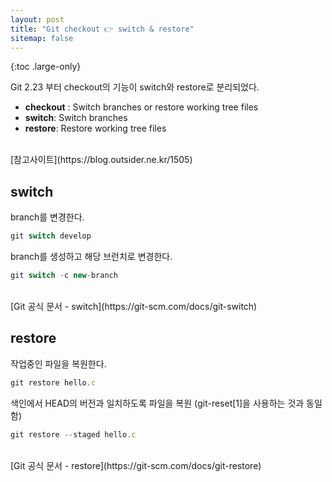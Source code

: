 ```yaml
---
layout: post
title: "Git checkout 👉 switch & restore"
sitemap: false
---
```


{:toc .large-only}

Git 2.23 부터 checkout의 기능이 switch와 restore로 분리되었다.

- **checkout** : Switch branches or restore working tree files
- **switch**: Switch branches
- **restore**: Restore working tree files

<br/>
[참고사이트](https://blog.outsider.ne.kr/1505)
<br/>

## switch

branch를 변경한다.

```js
git switch develop
```

branch를 생성하고 해당 브런치로 변경한다.

```js
git switch -c new-branch
```

<br/>
[Git 공식 문서 - switch](https://git-scm.com/docs/git-switch)

## restore

작업중인 파일을 복원한다.

```js
git restore hello.c
```

색인에서 HEAD의 버전과 일치하도록 파일을 복원 (git-reset[1]을 사용하는 것과 동일함)

```js
git restore --staged hello.c
```

<br/>
[Git 공식 문서 - restore](https://git-scm.com/docs/git-restore)
